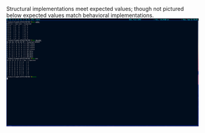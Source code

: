 Structural implementations meet expected values; though not pictured below expected values match behavioral implementations.
![](./2015-09-21-063916_1366x768_scrot.png)
